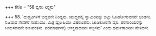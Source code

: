 +++
title = "58 ವ್ಯಸನಿ ನಿನ್ದ್ಯನು"

+++
58. `ದುಶ್ಚಟಗಳಿಗೆ ಬಿದ್ದವನೇ ನಿಂದ್ಯನು. ಯುದ್ಧದಲ್ಲಿ ಸ್ವಾಮಿಯನ್ನು ಬಿಟ್ಟು ಓಡಿಹೋಗುವವನೇ ಭಂಡನು. ನಿಜವಾದ ಸೇವಕನೆ ಸಾಹಸಿಯು. ಮಿತ್ರ ದ್ರೋಹಿಯೇ ವಿಷರೂಪನು. ಚಾಡಿಕೋರನೇ ವೈರಿ. ಪರನಾರಿಯರನ್ನು ಬಯಸದವನೇ ಶುಚಿವಂತನು. ಪರಮಾರ್ಥದಲ್ಲಿ ಆಸಕ್ತನಾದವನು ಸಜ್ಜನನು' ಎಂದು ಧರ್ಮರಾಯನು ಹೇಳಿದನು.